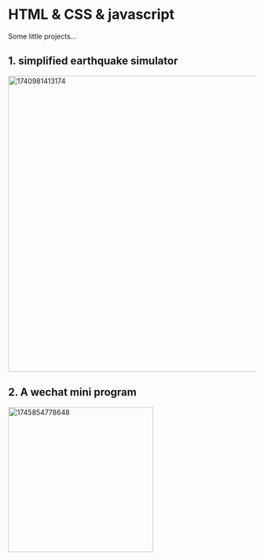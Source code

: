 # HTML & CSS & javascript
Some little projects...  
## 1. simplified earthquake simulator
<img width="602" alt="1740981413174" src="https://github.com/user-attachments/assets/a482a819-f5d5-4046-8e71-3f734fe9e9a8" />  

## 2. A wechat mini program
<img width="295" alt="1745854778648" src="https://github.com/user-attachments/assets/c24b26ee-f9bf-4e53-a64b-1c64736b0a70" />
